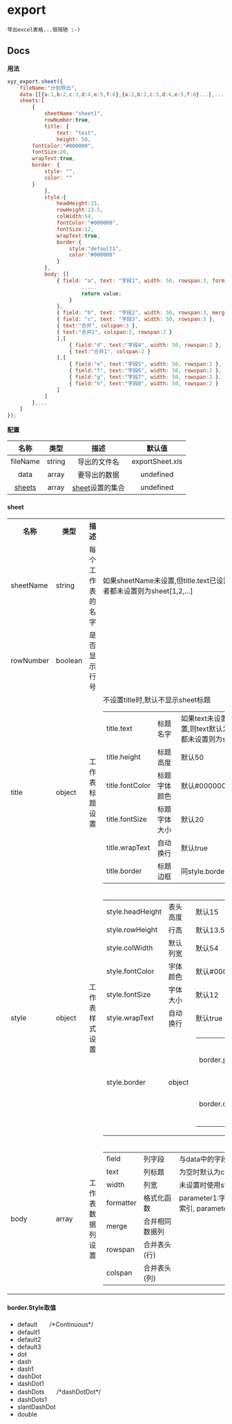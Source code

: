 export
===
`导出excel表格...很简陋 :-) `

Docs
---
**用法**  
```javascript
xyz_export.sheet({
    fileName:"计划导出",
    data:[[{a:1,b:2,c:3,d:4,e:5,f:6},{a:2,b:2,c:5,d:4,e:5,f:6}...],...],
    sheets:[
        {
            sheetName:"sheet1",
            rowNumber:true,
            title: {
                text: "test",
                height: 50,
		fontColor:"#000000",
		fontSize:20,
		wrapText:true,
		border: {
			style: "",
			color: ""
		}
            },
            style:{
                headHeight:15,
                rowHeight:13.5,
				colWidth:54,
                fontColor:"#000000",
				fontSize:12,
				wrapText:true,
                border:{
                    style:"default1",
                    color:"#000000"
                }
            },
            body: [[
                { field: "a", text: "字段1", width: 50, rowspan:3, formatter:function(value,index,rowData){
                        .....
                        return value;
                    }
                },
                { field: "b", text: "字段2", width: 50, rowspan:3, merge:true },//此列(相邻且相同)数据会发生合并
                { field: "c", text: "字段3", width: 50, rowspan:3 },
                { text:"合并", colspan:3 },
                { text:"合并2", colspan:2, rowspan:2 }
                ],[
                    { field:"d", text:"字段4", width: 50, rowspan:2 },
                    { text:"合并1", colspan:2 }
                ],[
                    { field:"e", text:"字段5", width: 50, rowspan:2 },
                    { field:"f", text:"字段6", width: 50, rowspan:2 },
                    { field:"g", text:"字段7", width: 50, rowspan:2 },
                    { field:"h", text:"字段8", width: 50, rowspan:2 }
                ]
            ]
        },...
    ]
});
```
**配置**

|名称|类型|描述|默认值|
|:--:|:--:|:--:|:--:|
|fileName|string|导出的文件名|exportSheet.xls|
|data|array|要导出的数据|undefined|
|[sheets](#sheet)|array|[sheet](#sheet)设置的集合|undefined|

#### sheet
<table>
    <tr>
        <th>名称</th>
        <th>类型</th>
        <th>描述</th>
        <th></th>
    </tr>
    <tr>
        <td>sheetName</td>
        <td>string</td>
        <td>每个工作表的名字</td>
        <td>如果sheetName未设置,但title.text已设置,则默认title.text,当两者都未设置则为sheet[1,2,...]</td>
    </tr>
    <tr>
        <td>rowNumber</td>
        <td>boolean</td>
        <td>是否显示行号</td>
        <td></td>
    </tr>
    <tr>
        <td>title</td>
        <td>object</td>
        <td>工作表标题设置</td>
        <td>
            不设置title时,默认不显示sheet标题<br/>
            <table>
                <tr>
                    <td>title.text</td>
                    <td>标题名字</td>
                    <td>如果text未设置,但sheetName已设置,则text默认为sheetName,当两者都未设置则为sheet[1,2,...]</td>
                </tr>
                <tr>
                    <td>title.height</td>
                    <td>标题高度</td>
                    <td>默认50</td>
                </tr>
                <tr>
                    <td>title.fontColor</td>
                    <td>标题字体颜色</td>
                    <td>默认#000000</td>
                </tr>
                <tr>
                    <td>title.fontSize</td>
                    <td>标题字体大小</td>
                    <td>默认20</td>
                </tr>
                <tr>
                    <td>title.wrapText</td>
                    <td>自动换行</td>
                    <td>默认true</td>
                </tr>
                <tr>
                    <td>title.border</td>
                    <td>标题边框</td>
                    <td>同style.border</td>
                </tr>
            </table>
        </td>
    </tr>
    <tr>
        <td>style</td>
        <td>object</td>
        <td>工作表样式设置</td>
        <td>
            <table>
                <tr>
                    <td>style.headHeight</td>
                    <td>表头高度</td>
                    <td>默认15</td>
                </tr>
                <tr>
                    <td>style.rowHeight</td>
                    <td>行高</td>
                    <td>默认13.5</td>
                </tr>
                <tr>
                    <td>style.colWidth</td>
                    <td>默认列宽</td>
                    <td>默认54</td>
                </tr>
                <tr>
                    <td>style.fontColor</td>
                    <td>字体颜色</td>
                    <td>默认#000000</td>
                </tr>
                <tr>
                    <td>style.fontSize</td>
                    <td>字体大小</td>
                    <td>默认12</td>
                </tr>
                <tr>
                    <td>style.wrapText</td>
                    <td>自动换行</td>
                    <td>默认true</td>
                </tr>
                <tr>
                    <td>style.border</td>
                    <td>object</td>
                    <td>
                        <table>
                            <tr>
                                <td>border.<a href='#borderstyle取值'>style</a></td>
                                <td>边框类型</td>
                                <td>默认无边框</td>
                            </tr>
                            <tr>
                                <td>border.color</td>
                                <td>边框颜色</td>
                                <td>默认#000000</td>
                            </tr>
                        </table>
                    </td>
                </tr>
            </table>
        </td>
    </tr>
    <tr>
        <td>body</td>
        <td>array</td>
        <td>工作表数据列设置</td>
        <td>
            <table>
                <tr>
                    <td>field</td>
                    <td>列字段</td>
                    <td>与data中的字段对应</td>
                <tr>
                    <td>text</td>
                    <td>列标题</td>
                    <td>为空时默认为column[1,2,3,...]</td>
                </tr>
                <tr>
                    <td>width</td>
                    <td>列宽</td>
                    <td>未设置时使用style.colWidth默认列宽</td>
                </tr>
                <tr>
                    <td>formatter</td>
                    <td>格式化函数</td>
                    <td>parameter1:字段值, parameter2:行索引, parameter3:行数据</td>
                </tr>
                <tr>
                    <td>merge</td>
                    <td>合并相同数据列</td>
                    <td></td>
                </tr>
                <tr>
                    <td>rowspan</td>
                    <td>合并表头(行)</td>
                    <td></td>
                </tr>
                <tr>
                    <td>colspan</td>
                    <td>合并表头(列)</td>
                    <td></td>
                </tr>
            </table>
        </td>
    </tr>
</table>


#### border.Style取值
- default　　/\*Continuous\*/
- default1
- default2
- default3
- dot
- dash
- dash1
- dashDot
- dashDot1
- dashDots　　/\*dashDotDot\*/
- dashDots1
- slantDashDot
- double

